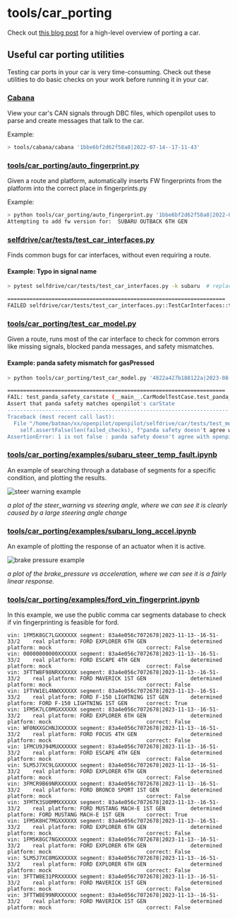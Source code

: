 # tools/car_porting

Check out [this blog post](https://blog.comma.ai/how-to-write-a-car-port-for-openpilot/) for a high-level overview of porting a car.

## Useful car porting utilities

Testing car ports in your car is very time-consuming. Check out these utilities to do basic checks on your work before running it in your car.

### [Cabana](/tools/cabana/README.md)

View your car's CAN signals through DBC files, which openpilot uses to parse and create messages that talk to the car.

Example:
```bash
> tools/cabana/cabana '1bbe6bf2d62f58a8|2022-07-14--17-11-43'
```

### [tools/car_porting/auto_fingerprint.py](/tools/car_porting/auto_fingerprint.py)

Given a route and platform, automatically inserts FW fingerprints from the platform into the correct place in fingerprints.py

Example:
```bash
> python tools/car_porting/auto_fingerprint.py '1bbe6bf2d62f58a8|2022-07-14--17-11-43' 'SUBARU OUTBACK 6TH GEN'
Attempting to add fw version for:  SUBARU OUTBACK 6TH GEN
```

### [selfdrive/car/tests/test_car_interfaces.py](/selfdrive/car/tests/test_car_interfaces.py)

Finds common bugs for car interfaces, without even requiring a route.


#### Example: Typo in signal name
```bash
> pytest selfdrive/car/tests/test_car_interfaces.py -k subaru  # replace with the brand you are working on

=====================================================================
FAILED selfdrive/car/tests/test_car_interfaces.py::TestCarInterfaces::test_car_interfaces_165_SUBARU_LEGACY_7TH_GEN - KeyError: 'CruiseControlOOPS'

```

### [tools/car_porting/test_car_model.py](/tools/car_porting/test_car_model.py)

Given a route, runs most of the car interface to check for common errors like missing signals, blocked panda messages, and safety mismatches.

#### Example: panda safety mismatch for gasPressed
```bash
> python tools/car_porting/test_car_model.py '4822a427b188122a|2023-08-14--16-22-21'

=====================================================================
FAIL: test_panda_safety_carstate (__main__.CarModelTestCase.test_panda_safety_carstate)
Assert that panda safety matches openpilot's carState
----------------------------------------------------------------------
Traceback (most recent call last):
  File "/home/batman/xx/openpilot/openpilot/selfdrive/car/tests/test_models.py", line 380, in test_panda_safety_carstate
    self.assertFalse(len(failed_checks), f"panda safety doesn't agree with openpilot: {failed_checks}")
AssertionError: 1 is not false : panda safety doesn't agree with openpilot: {'gasPressed': 116}
```

### [tools/car_porting/examples/subaru_steer_temp_fault.ipynb](/tools/car_porting/examples/subaru_steer_temp_fault.ipynb)

An example of searching through a database of segments for a specific condition, and plotting the results.

![steer warning example](https://github.com/commaai/openpilot/assets/9648890/d60ad120-4b44-4974-ac79-adc660fb8fe2)

*a plot of the steer_warning vs steering angle, where we can see it is clearly caused by a large steering angle change*

### [tools/car_porting/examples/subaru_long_accel.ipynb](/tools/car_porting/examples/subaru_long_accel.ipynb)

An example of plotting the response of an actuator when it is active.

![brake pressure example](https://github.com/commaai/openpilot/assets/9648890/8f32cf1d-8fc0-4407-b540-70625ebbf082)

*a plot of the brake_pressure vs acceleration, where we can see it is a fairly linear response.*

### [tools/car_porting/examples/ford_vin_fingerprint.ipynb](/tools/car_porting/examples/ford_vin_fingerprint.ipynb)

In this example, we use the public comma car segments database to check if vin fingerprinting is feasible for ford.

```
vin: 1FM5K8GC7LGXXXXXX segment: 83a4e056c7072678|2023-11-13--16-51-33/2    real platform: FORD EXPLORER 6TH GEN              determined platform: mock                              correct: False
vin: 00000000000XXXXXX segment: 83a4e056c7072678|2023-11-13--16-51-33/2    real platform: FORD ESCAPE 4TH GEN                determined platform: mock                              correct: False
vin: 3FTTW8F98NRXXXXXX segment: 83a4e056c7072678|2023-11-13--16-51-33/2    real platform: FORD MAVERICK 1ST GEN              determined platform: mock                              correct: False
vin: 1FTVW1EL4NWXXXXXX segment: 83a4e056c7072678|2023-11-13--16-51-33/2    real platform: FORD F-150 LIGHTNING 1ST GEN       determined platform: FORD F-150 LIGHTNING 1ST GEN      correct: True
vin: 1FM5K7LC0MGXXXXXX segment: 83a4e056c7072678|2023-11-13--16-51-33/2    real platform: FORD EXPLORER 6TH GEN              determined platform: mock                              correct: False
vin: WF0NXXGCHNJXXXXXX segment: 83a4e056c7072678|2023-11-13--16-51-33/2    real platform: FORD FOCUS 4TH GEN                 determined platform: mock                              correct: False
vin: 1FMCU9J94MUXXXXXX segment: 83a4e056c7072678|2023-11-13--16-51-33/2    real platform: FORD ESCAPE 4TH GEN                determined platform: mock                              correct: False
vin: 5LM5J7XC9LGXXXXXX segment: 83a4e056c7072678|2023-11-13--16-51-33/2    real platform: FORD EXPLORER 6TH GEN              determined platform: mock                              correct: False
vin: 3FMCR9B69NRXXXXXX segment: 83a4e056c7072678|2023-11-13--16-51-33/2    real platform: FORD BRONCO SPORT 1ST GEN          determined platform: mock                              correct: False
vin: 3FMTK3SU0MMXXXXXX segment: 83a4e056c7072678|2023-11-13--16-51-33/2    real platform: FORD MUSTANG MACH-E 1ST GEN        determined platform: FORD MUSTANG MACH-E 1ST GEN       correct: True
vin: 1FM5K8HC7MGXXXXXX segment: 83a4e056c7072678|2023-11-13--16-51-33/2    real platform: FORD EXPLORER 6TH GEN              determined platform: mock                              correct: False
vin: 1FM5K8GC7NGXXXXXX segment: 83a4e056c7072678|2023-11-13--16-51-33/2    real platform: FORD EXPLORER 6TH GEN              determined platform: mock                              correct: False
vin: 5LM5J7XC8MGXXXXXX segment: 83a4e056c7072678|2023-11-13--16-51-33/2    real platform: FORD EXPLORER 6TH GEN              determined platform: mock                              correct: False
vin: 3FTTW8E31PRXXXXXX segment: 83a4e056c7072678|2023-11-13--16-51-33/2    real platform: FORD MAVERICK 1ST GEN              determined platform: mock                              correct: False
vin: 3FTTW8E99NRXXXXXX segment: 83a4e056c7072678|2023-11-13--16-51-33/2    real platform: FORD MAVERICK 1ST GEN              determined platform: mock                              correct: False
```